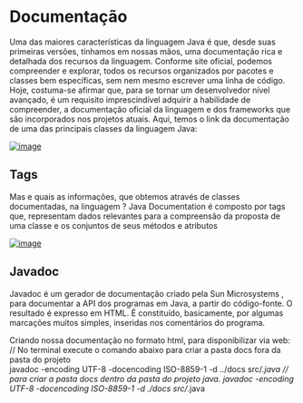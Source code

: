 # Documentação
Uma das maiores características da linguagem Java é que, desde suas primeiras versões, tínhamos em nossas mãos, uma documentação rica e detalhada dos recursos da linguagem.
Conforme site oficial, podemos compreender e explorar, todos os recursos organizados por pacotes e classes bem específicas, sem nem mesmo escrever uma linha de código.
Hoje, costuma-se afirmar que, para se tornar um desenvolvedor nível avançado, é um requisito imprescindível adquirir a habilidade de compreender, a documentação oficial da linguagem e dos frameworks que são incorporados nos projetos atuais.
Aqui, temos o link da documentação de uma das principais classes da linguagem Java:

[![image](https://user-images.githubusercontent.com/122856066/235772358-b86fd4be-265c-4e36-b901-deea74e993da.png)](https://docs.oracle.com/javase/7/docs/api/java/lang/String.html)


## Tags
Mas e quais as informações, que obtemos através de classes documentadas, na linguagem ? Java Documentation é composto por tags que, representam dados relevantes para a compreensão da proposta de uma classe e os conjuntos de seus métodos e atributos

[![image](https://user-images.githubusercontent.com/122856066/235772175-faf0d00a-c91c-46e2-ba45-c16cc02ddf0b.png)](https://glysns.gitbook.io/java-basico/sintaxe/documentacao)


## Javadoc
Javadoc é um gerador de documentação criado pela Sun Microsystems , para documentar a API dos programas em Java, a partir do código-fonte. O resultado é expresso em HTML. É constituído, basicamente, por algumas marcações muitos simples, inseridas nos comentários do programa.

Criando nossa documentação no formato html, para disponibilizar via web:
// No terminal execute o comando abaixo para criar a pasta docs fora da pasta do projeto<br>
javadoc -encoding UTF-8 -docencoding ISO-8859-1  -d ../docs  src/*.java
// para criar a pasta docs dentro da pasta do projeto java.
javadoc -encoding UTF-8 -docencoding ISO-8859-1 -d ./docs src/*.java

